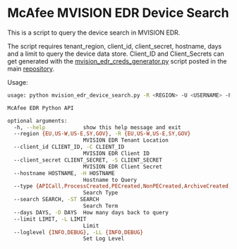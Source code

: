 # McAfee MVISION EDR Device Search

This is a script to query the device search in MVISION EDR. 

The script requires tenant_region, client_id, client_secret, hostname, days and a limit to query the device data store. 
Client_ID and Client_Secrets can get generated with the [mvision_edr_creds_generator.py](https://github.com/mohlcyber/McAfee-MVISION-EDR-Integrations/blob/master/mvision_edr_creds_generator.py) script posted in the main [repository](https://github.com/mohlcyber/McAfee-MVISION-EDR-Integrations).

Usage:

```sh
usage: python mvision_edr_device_search.py -R <REGION> -U <USERNAME> -P <PASSWORD> -H <HOSTNAME> -T <TYPE> -S <SEARCH> -D <DAYS> -L <MAX RESULTS>

McAfee EDR Python API

optional arguments:
  -h, --help            show this help message and exit
  --region {EU,US-W,US-E,SY,GOV}, -R {EU,US-W,US-E,SY,GOV}
                        MVISION EDR Tenant Location
  --client_id CLIENT_ID, -C CLIENT_ID
                        MVISION EDR Client ID
  --client_secret CLIENT_SECRET, -S CLIENT_SECRET
                        MVISION EDR Client Secret
  --hostname HOSTNAME, -H HOSTNAME
                        Hostname to Query
  --type {APICall,ProcessCreated,PECreated,NonPECreated,ArchiveCreated,ScriptCreated,ScriptExecuted,AdminHackingToolExecuted,ASEPCreatedOrModified,ServiceChanged,NetworkConnection,DNSQuery,ScheduledTaskRegistered,LoginLogout,LoadedDLLs,UserAccounts,WMIActivity,EPP_Response,DetectionsAlerts,Alerts}, -T {APICall,ProcessCreated,PECreated,NonPECreated,ArchiveCreated,ScriptCreated,ScriptExecuted,AdminHackingToolExecuted,ASEPCreatedOrModified,ServiceChanged,NetworkConnection,DNSQuery,ScheduledTaskRegistered,LoginLogout,LoadedDLLs,UserAccounts,WMIActivity,EPP_Response,DetectionsAlerts,Alerts}
                        Search Type
  --search SEARCH, -ST SEARCH
                        Search Term
  --days DAYS, -D DAYS  How many days back to query
  --limit LIMIT, -L LIMIT
                        Limit
  --loglevel {INFO,DEBUG}, -LL {INFO,DEBUG}
                        Set Log Level

```

